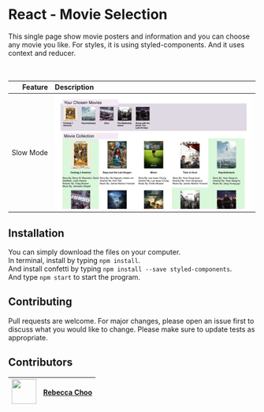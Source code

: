 # React - Movie Selection

This single page show movie posters and information and you can choose any movie you like. For styles, it is using styled-components. And it uses context and reducer.<br /><br /><br />

| Feature | Description |
| -----: | :----------- |
|  Slow Mode | <img src="https://github.com/rebeccachoo/react-movie-collection/blob/main/screenshot.png?raw=true"  width="400">| 

## Installation

You can simply download the files on your computer. <br />
In terminal, install by typing `npm install`.  <br />
And install confetti by typing `npm install --save styled-components`.  <br />
And type `npm start` to start the program.
 
## Contributing

Pull requests are welcome. For major changes, please open an issue first to discuss what you would like to change.
Please make sure to update tests as appropriate. 


##  Contributors

|  <img src="https://avatars.githubusercontent.com/u/254729?s=460&u=58ed23724180265db677357b4133d4ef970d6407&v=4" width="50" height="50" /> |<a href="https://github.com/rebeccachoo" target="_blank">Rebecca Choo</a>| 
| ----------- | ----------- |
